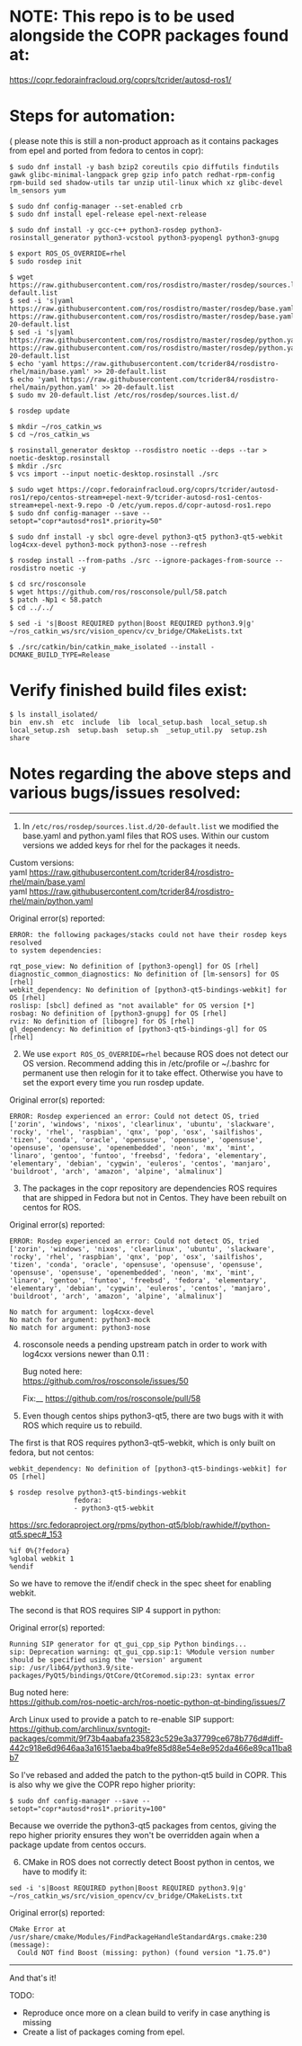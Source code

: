 # NOTE: This repo is to be used alongside the COPR packages found at:
https://copr.fedorainfracloud.org/coprs/tcrider/autosd-ros1/


# Steps for automation:
( please note this is still a non-product approach as it contains packages from epel and ported from fedora to centos in copr):
```
$ sudo dnf install -y bash bzip2 coreutils cpio diffutils findutils gawk glibc-minimal-langpack grep gzip info patch redhat-rpm-config rpm-build sed shadow-utils tar unzip util-linux which xz glibc-devel lm_sensors yum

$ sudo dnf config-manager --set-enabled crb
$ sudo dnf install epel-release epel-next-release

$ sudo dnf install -y gcc-c++ python3-rosdep python3-rosinstall_generator python3-vcstool python3-pyopengl python3-gnupg

$ export ROS_OS_OVERRIDE=rhel
$ sudo rosdep init

$ wget https://raw.githubusercontent.com/ros/rosdistro/master/rosdep/sources.list.d/20-default.list
$ sed -i 's|yaml https://raw.githubusercontent.com/ros/rosdistro/master/rosdep/base.yaml|#yaml https://raw.githubusercontent.com/ros/rosdistro/master/rosdep/base.yaml|g' 20-default.list
$ sed -i 's|yaml https://raw.githubusercontent.com/ros/rosdistro/master/rosdep/python.yaml|#yaml https://raw.githubusercontent.com/ros/rosdistro/master/rosdep/python.yaml|g' 20-default.list
$ echo 'yaml https://raw.githubusercontent.com/tcrider84/rosdistro-rhel/main/base.yaml' >> 20-default.list
$ echo 'yaml https://raw.githubusercontent.com/tcrider84/rosdistro-rhel/main/python.yaml' >> 20-default.list
$ sudo mv 20-default.list /etc/ros/rosdep/sources.list.d/

$ rosdep update

$ mkdir ~/ros_catkin_ws
$ cd ~/ros_catkin_ws

$ rosinstall_generator desktop --rosdistro noetic --deps --tar > noetic-desktop.rosinstall
$ mkdir ./src
$ vcs import --input noetic-desktop.rosinstall ./src

$ sudo wget https://copr.fedorainfracloud.org/coprs/tcrider/autosd-ros1/repo/centos-stream+epel-next-9/tcrider-autosd-ros1-centos-stream+epel-next-9.repo -O /etc/yum.repos.d/copr-autosd-ros1.repo
$ sudo dnf config-manager --save --setopt="copr*autosd*ros1*.priority=50"

$ sudo dnf install -y sbcl ogre-devel python3-qt5 python3-qt5-webkit log4cxx-devel python3-mock python3-nose --refresh

$ rosdep install --from-paths ./src --ignore-packages-from-source --rosdistro noetic -y

$ cd src/rosconsole
$ wget https://github.com/ros/rosconsole/pull/58.patch
$ patch -Np1 < 58.patch
$ cd ../../

$ sed -i 's|Boost REQUIRED python|Boost REQUIRED python3.9|g' ~/ros_catkin_ws/src/vision_opencv/cv_bridge/CMakeLists.txt

$ ./src/catkin/bin/catkin_make_isolated --install -DCMAKE_BUILD_TYPE=Release
```

# Verify finished build files exist:
```
$ ls install_isolated/
bin  env.sh  etc  include  lib  local_setup.bash  local_setup.sh  local_setup.zsh  setup.bash  setup.sh  _setup_util.py  setup.zsh  share
```

# Notes regarding the above steps and various bugs/issues resolved:
-------------------------
1. In `/etc/ros/rosdep/sources.list.d/20-default.list` we modified the base.yaml and python.yaml files that ROS uses. Within our custom versions we added keys for rhel for the packages it needs.

Custom versions:  
yaml https://raw.githubusercontent.com/tcrider84/rosdistro-rhel/main/base.yaml  
yaml https://raw.githubusercontent.com/tcrider84/rosdistro-rhel/main/python.yaml  

Original error(s) reported:
```
ERROR: the following packages/stacks could not have their rosdep keys resolved
to system dependencies:

rqt_pose_view: No definition of [python3-opengl] for OS [rhel]
diagnostic_common_diagnostics: No definition of [lm-sensors] for OS [rhel]
webkit_dependency: No definition of [python3-qt5-bindings-webkit] for OS [rhel]
roslisp: [sbcl] defined as "not available" for OS version [*]
rosbag: No definition of [python3-gnupg] for OS [rhel]
rviz: No definition of [libogre] for OS [rhel]
gl_dependency: No definition of [python3-qt5-bindings-gl] for OS [rhel]
```

2. We use `export ROS_OS_OVERRIDE=rhel` because ROS does not detect our OS version. Recommend adding this in /etc/profile or ~/.bashrc for permanent use then relogin for it to take effect. Otherwise you have to set the export every time you run rosdep update.

Original error(s) reported:
```
ERROR: Rosdep experienced an error: Could not detect OS, tried ['zorin', 'windows', 'nixos', 'clearlinux', 'ubuntu', 'slackware', 'rocky', 'rhel', 'raspbian', 'qnx', 'pop', 'osx', 'sailfishos', 'tizen', 'conda', 'oracle', 'opensuse', 'opensuse', 'opensuse', 'opensuse', 'opensuse', 'openembedded', 'neon', 'mx', 'mint', 'linaro', 'gentoo', 'funtoo', 'freebsd', 'fedora', 'elementary', 'elementary', 'debian', 'cygwin', 'euleros', 'centos', 'manjaro', 'buildroot', 'arch', 'amazon', 'alpine', 'almalinux']
```

3. The packages in the copr repository are dependencies ROS requires that are shipped in Fedora but not in Centos. They have been rebuilt on centos for ROS.

Original error(s) reported:
```
ERROR: Rosdep experienced an error: Could not detect OS, tried ['zorin', 'windows', 'nixos', 'clearlinux', 'ubuntu', 'slackware', 'rocky', 'rhel', 'raspbian', 'qnx', 'pop', 'osx', 'sailfishos', 'tizen', 'conda', 'oracle', 'opensuse', 'opensuse', 'opensuse', 'opensuse', 'opensuse', 'openembedded', 'neon', 'mx', 'mint', 'linaro', 'gentoo', 'funtoo', 'freebsd', 'fedora', 'elementary', 'elementary', 'debian', 'cygwin', 'euleros', 'centos', 'manjaro', 'buildroot', 'arch', 'amazon', 'alpine', 'almalinux']
```

```
No match for argument: log4cxx-devel
No match for argument: python3-mock
No match for argument: python3-nose
```

4. rosconsole needs a pending upstream patch in order to work with log4cxx versions newer than 0.11 :

    Bug noted here:  
    https://github.com/ros/rosconsole/issues/50  
    
    Fix:__
    https://github.com/ros/rosconsole/pull/58  

5. Even though centos ships python3-qt5, there are two bugs with it with ROS which require us to rebuild.

The first is that ROS requires python3-qt5-webkit, which is only built on fedora, but not centos:
```
webkit_dependency: No definition of [python3-qt5-bindings-webkit] for OS [rhel]
```
```
$ rosdep resolve python3-qt5-bindings-webkit
                fedora:
                - python3-qt5-webkit
```

https://src.fedoraproject.org/rpms/python-qt5/blob/rawhide/f/python-qt5.spec#_153
```
%if 0%{?fedora}
%global webkit 1
%endif
```

So we have to remove the if/endif check in the spec sheet for enabling webkit.

The second is that ROS requires SIP 4 support in python:

Original error(s) reported:
```
Running SIP generator for qt_gui_cpp_sip Python bindings...
sip: Deprecation warning: qt_gui_cpp.sip:1: %Module version number should be specified using the 'version' argument
sip: /usr/lib64/python3.9/site-packages/PyQt5/bindings/QtCore/QtCoremod.sip:23: syntax error
```

Bug noted here:  
https://github.com/ros-noetic-arch/ros-noetic-python-qt-binding/issues/7

Arch Linux used to provide a patch to re-enable SIP support:  
https://github.com/archlinux/svntogit-packages/commit/9f73b4aabafa235823c529e3a37799ce678b776d#diff-442c918e6d9646aa3a16151aeba4ba9fe85d88e54e8e952da466e89ca11ba8b7

So I've rebased and added the patch to the python-qt5 build in COPR. This is also why we give the COPR repo higher priority:

```
$ sudo dnf config-manager --save --setopt="copr*autosd*ros1*.priority=100"
```
Because we override the python3-qt5 packages from centos, giving the repo higher priority ensures they won't be overridden again when a package update from centos occurs.

6. CMake in ROS does not correctly detect Boost python in centos, we have to modify it:
```
sed -i 's|Boost REQUIRED python|Boost REQUIRED python3.9|g' ~/ros_catkin_ws/src/vision_opencv/cv_bridge/CMakeLists.txt
```

Original error(s) reported:
```
CMake Error at /usr/share/cmake/Modules/FindPackageHandleStandardArgs.cmake:230 (message):
  Could NOT find Boost (missing: python) (found version "1.75.0")
```
-------------------------

And that's it!


TODO:

- Reproduce once more on a clean build to verify in case anything is missing
- Create a list of packages coming from epel.
